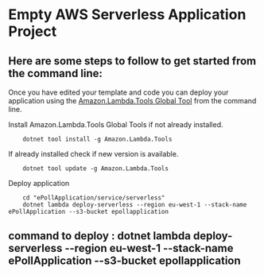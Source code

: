 # Empty AWS Serverless Application Project

## Here are some steps to follow to get started from the command line:

Once you have edited your template and code you can deploy your application using the [Amazon.Lambda.Tools Global Tool](https://github.com/aws/aws-extensions-for-dotnet-cli#aws-lambda-amazonlambdatools) from the command line.

Install Amazon.Lambda.Tools Global Tools if not already installed.

```
    dotnet tool install -g Amazon.Lambda.Tools
```

If already installed check if new version is available.

```
    dotnet tool update -g Amazon.Lambda.Tools
```

Deploy application

```
    cd "ePollApplication/service/serverless"
    dotnet lambda deploy-serverless --region eu-west-1 --stack-name ePollApplication --s3-bucket epollapplication
```

## command to deploy : dotnet lambda deploy-serverless --region eu-west-1 --stack-name ePollApplication --s3-bucket epollapplication
